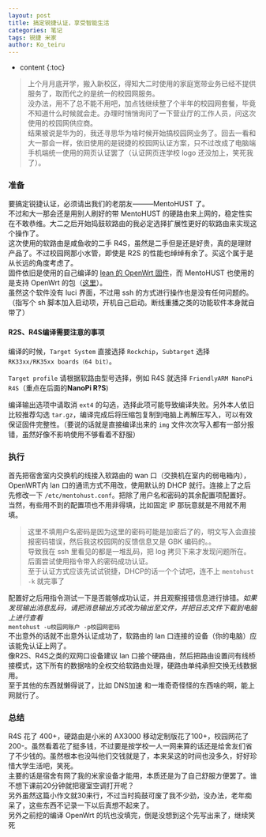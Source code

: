 ```yaml
---
layout: post  
title: 搞定锐捷认证，享受智能生活
categories: 笔记
tags: 锐捷 米家
author: Ko_teiru
---
```


* content
{:toc}

> 上个月月底开学，搬入新校区，得知大二时使用的家庭宽带业务已经不提供服务了，取而代之的是统一的校园网服务。  
> 没办法，用不了总不能不用吧，加点钱继续整了个半年的校园网套餐，毕竟不知道什么时候就会走。办理时悄悄询问了一下营业厅的工作人员，问这次使用的校园网供应商。  
> 结果被说是华为的，我还寻思华为啥时候开始搞校园网业务了。回去一看和大一那会一样，依旧使用的是锐捷的校园网认证方案，只不过改成了电脑端手机端统一使用的网页认证罢了（认证网页连学校 logo 还没加上，笑死我了）。





### 准备
要搞定锐捷认证，必须请出我们的老朋友———MentoHUST 了。  
不过和大一那会还是用别人刷好的带 MentoHUST 的硬路由来上网的，稳定性实在不敢恭维。大二之后开始捣鼓软路由的我必定选择扩展性更好的软路由来实现这个操作了。  
这次使用的软路由是咸鱼收的二手 R4S，虽然是二手但是还是好贵，真的是理财产品了。不过校园网那小水管，即使是 R2S 的性能也绰绰有余了。买这个属于是从长远的角度考虑了。  
固件依旧是使用的自己编译的 [lean 的 OpenWrt 固件](https://github.com/coolsnowwolf/openwrt)，而 MentoHUST 也使用的是支持 OpenWrt 的包（[这里](https://github.com/KyleRicardo/MentoHUST-OpenWrt-ipk)）。  
虽然这个软件没有 luci 界面，不过用 ssh 的方式进行操作也是没有任何问题的。（指写个 sh 脚本加入启动项，开机自己启动。断线重播之类的功能软件本身就自带了）

#### R2S、R4S编译需要注意的事项
编译的时候，`Target System` 直接选择 `Rockchip`，`Subtarget` 选择 `RK33xx/RK35xx boards（64 bit）`。

`Target profile` 请根据软路由型号选择，例如 R4S 就选择 `FriendlyARM NanoPi R4S`（重点在后面的**NanoPi R?S**)

编译输出选项中请取消 `ext4` 的勾选，选择此项可能导致编译失败。另外本人依旧比较推荐勾选 `tar.gz`，编译完成后将压缩包复制到电脑上再解压写入，可以有效保证固件完整性。（要说的话就是直接编译出来的 `img` 文件次次写入都有一部分报错，虽然好像不影响使用不够看着不舒服）  

### 执行

首先把宿舍室内交换机的线接入软路由的 wan 口（交换机在室内的弱电箱内），OpenWRT内 lan 口的通讯方式不用改，使用默认的 DHCP 就行。连接上了之后先修改一下 `/etc/mentohust.conf`。把除了用户名和密码的其余配置项配置好。  
当然，有些用不到的配置项也不用非得填，比如固定 IP 那玩意就是不用就不用填。
> 这里不填用户名密码是因为这里的密码可能是加密后了的，明文写入会直接报密码错误，然后我这校园网的反馈信息又是 GBK 编码的。。  
> 导致我在 ssh 里看见的都是一堆乱码，把 log 拷贝下来才发现问题所在。后面尝试使用指令带入的密码成功认证。  
> 至于认证方式应该先试试锐捷，DHCP的话一个个试吧，连不上 `mentohust -k` 就完事了

配置好之后用指令测试一下是否能够成功认证，并且观察报错信息进行排错。*如果发现输出消息乱码，请把消息输出方式改为输出至文件，并把日志文件下载到电脑上进行查看*  
`mentohust -u校园网账户 -p校园网密码`  
不出意外的话就不出意外认证成功了，软路由的 lan 口连接的设备（你的电脑）应该能免认证上网了。  
像R2S、R4S之类的双网口设备建议 lan 口接个硬路由，然后把路由设置问有线桥接模式，这下所有的数据啥的全权交给软路由处理，硬路由单纯承担交换无线数据用。  
至于其他的东西就懒得说了，比如 DNS加速 和一堆奇奇怪怪的东西啥的啊，能上网就行了。


### 总结
R4S 花了 400+，硬路由是小米的 AX3000 移动定制版花了100+，校园网花了200-。虽然看着花了挺多钱，不过要是按学校一人一网来算的话还是给舍友们省了不少钱的。虽然根本也没叫他们交钱就是了，本来呆这的时间也没多久，好好珍惜大学生活吧，笑死。  
主要的话是宿舍有网了我的米家设备才能用，本质还是为了自己舒服方便罢了。谁不想下课前20分钟就把寝室空调打开呢？  
另外虽然这篇小作文就30来行，不过当时捣鼓可废了我不少劲，没办法，老年痴呆了，这些东西不记录一下以后真想不起来了。  
另外之前挖的编译 OpenWrt 的坑也没填完，倒是没想到这个先写出来了，继续笑死